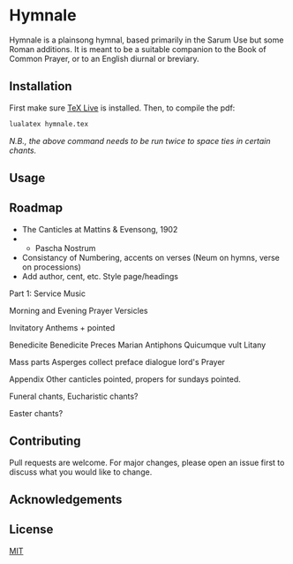 # Hymnale

Hymnale is a plainsong hymnal, based primarily in the Sarum Use but some Roman additions. It is meant to be a suitable companion to the Book of Common Prayer, or to an English diurnal or breviary.

## Installation

First make sure [TeX Live](https://www.tug.org/texlive/) is installed. Then, to compile the pdf:

```bash
lualatex hymnale.tex
```
_N.B., the above command needs to be run twice to space ties in certain chants._

## Usage


## Roadmap
* The Canticles at Mattins & Evensong, 1902
* * Pascha Nostrum
* Consistancy of Numbering, accents on verses (Neum on hymns, verse on processions)
* Add author, cent, etc.
Style page/headings


Part 1: Service Music

Morning and Evening Prayer
Versicles

Invitatory Anthems + pointed

Benedicite
Benedicite
Preces
Marian Antiphons
Quicumque vult
Litany

Mass parts
Asperges
collect
preface dialogue
lord's Prayer


Appendix
Other canticles pointed,
propers for sundays pointed.

Funeral chants,
Eucharistic chants?

Easter chants?



## Contributing
Pull requests are welcome. For major changes, please open an issue first to discuss what you would like to change.

## Acknowledgements

## License
[MIT](https://choosealicense.com/licenses/mit/)